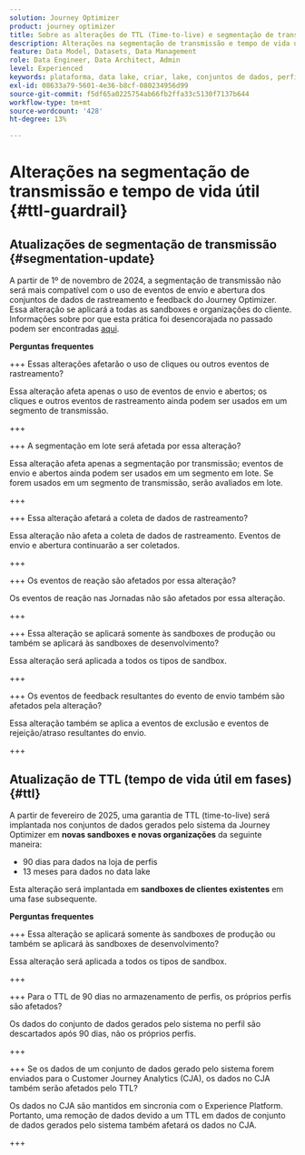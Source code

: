 ```yaml
---
solution: Journey Optimizer
product: journey optimizer
title: Sobre as alterações de TTL (Time-to-live) e segmentação de transmissão
description: Alterações na segmentação de transmissão e tempo de vida útil no Adobe Journey Optimizer
feature: Data Model, Datasets, Data Management
role: Data Engineer, Data Architect, Admin
level: Experienced
keywords: plataforma, data lake, criar, lake, conjuntos de dados, perfil
exl-id: 08633a79-5601-4e36-b8cf-080234956d99
source-git-commit: f5df65a0225754ab66fb2ffa33c5130f7137b644
workflow-type: tm+mt
source-wordcount: '428'
ht-degree: 13%

---
```


# Alterações na segmentação de transmissão e tempo de vida útil {#ttl-guardrail}

## Atualizações de segmentação de transmissão {#segmentation-update}

A partir de 1º de novembro de 2024, a segmentação de transmissão não será mais compatível com o uso de eventos de envio e abertura dos conjuntos de dados de rastreamento e feedback do Journey Optimizer. Essa alteração se aplicará a todas as sandboxes e organizações do cliente. Informações sobre por que esta prática foi desencorajada no passado podem ser encontradas [aqui](../audience/about-audiences.md#streaming-segmentation-events-guardrails).

**Perguntas frequentes**

+++ Essas alterações afetarão o uso de cliques ou outros eventos de rastreamento?

Essa alteração afeta apenas o uso de eventos de envio e abertos; os cliques e outros eventos de rastreamento ainda podem ser usados em um segmento de transmissão.

+++

+++ A segmentação em lote será afetada por essa alteração?

Essa alteração afeta apenas a segmentação por transmissão; eventos de envio e abertos ainda podem ser usados em um segmento em lote. Se forem usados em um segmento de transmissão, serão avaliados em lote.

+++

+++ Essa alteração afetará a coleta de dados de rastreamento?

Essa alteração não afeta a coleta de dados de rastreamento. Eventos de envio e abertura continuarão a ser coletados.

+++


+++ Os eventos de reação são afetados por essa alteração?

Os eventos de reação nas Jornadas não são afetados por essa alteração.

+++


+++ Essa alteração se aplicará somente às sandboxes de produção ou também se aplicará às sandboxes de desenvolvimento?

Essa alteração será aplicada a todos os tipos de sandbox.

+++

+++ Os eventos de feedback resultantes do evento de envio também são afetados pela alteração?

Essa alteração também se aplica a eventos de exclusão e eventos de rejeição/atraso resultantes do envio.

+++

## Atualização de TTL (tempo de vida útil em fases) {#ttl}

A partir de fevereiro de 2025, uma garantia de TTL (time-to-live) será implantada nos conjuntos de dados gerados pelo sistema da Journey Optimizer em **novas sandboxes e novas organizações** da seguinte maneira:

* 90 dias para dados na loja de perfis
* 13 meses para dados no data lake

Esta alteração será implantada em **sandboxes de clientes existentes** em uma fase subsequente.

**Perguntas frequentes**

+++ Essa alteração se aplicará somente às sandboxes de produção ou também se aplicará às sandboxes de desenvolvimento?

Essa alteração será aplicada a todos os tipos de sandbox.

+++

+++ Para o TTL de 90 dias no armazenamento de perfis, os próprios perfis são afetados?

Os dados do conjunto de dados gerados pelo sistema no perfil são descartados após 90 dias, não os próprios perfis.

+++

+++ Se os dados de um conjunto de dados gerado pelo sistema forem enviados para o Customer Journey Analytics (CJA), os dados no CJA também serão afetados pelo TTL?

Os dados no CJA são mantidos em sincronia com o Experience Platform. Portanto, uma remoção de dados devido a um TTL em dados de conjunto de dados gerados pelo sistema também afetará os dados no CJA.

+++
